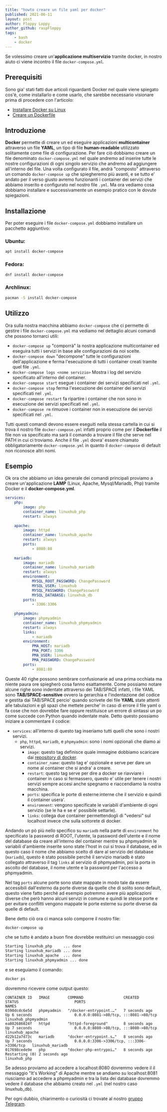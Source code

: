 ```yaml
---
title: "howto creare un file yaml per docker"
published: 2021-06-11
layout: post
author: Floppy Loppy
author_github: raspFloppy
tags:
    - bash
	- docker	
---
```


Se volessimo creare un'**applicazione multiservizio** tramite docker, in nostro aiuto ci viene incontro il file `docker-compose.yml`.


## Prerequisiti 

Sono gia' stati fatti due articoli riguardanti Docker nel quale viene spiegato cos'è, come installarlo e come usarlo, che sarebbe necessario visionare prima di procedere con l'articolo:

- [Installare Docker su Linux](https://linuxhub.it/articles/howto-Installazione-ed-utilizzo-di-Docker-su-Linux/)
- [Creare un Dockerfile](https://linuxhub.it/articles/howto-creare-un-Dockerfile/)


## Introduzione

**Docker** permette di creare un ed eseguire applicazioni **multicontainer** attraverso un file **YAML**, un tipo di file **human-readable**  utilizzato solitamente come file di configurazione.
Per fare ciò dobbiamo creare un file denominato `docker-compose.yml` nel quale andremo ad inserire tutte le nostre configurazioni di ogni singolo servizio che andremo ad aggiungere all'interno del file.
Una volta configurato il file, andrà "composto" attraverso un comando `docker-compose up` che spiegheremo più avanti, e se tutto e' andato per il verso giusto avremo funzionanti i container dei servizi che abbiamo inserito e configurato nel nostro file `.yml`.
Ma ora vediamo cosa dobbiamo installare e successivamente un esempio pratico con le dovute spiegazioni. 


## Installazione

Per poter eseguire i file `docker-compose.yml` dobbiamo installare un pacchetto aggiuntivo:

### Ubuntu:
``` bash
apt install docker-compose
```

### Fedora:
``` bash
dnf install docker-compose
```

### Archlinux:
``` bash
pacman -S install docker-compose
```


## Utilizzo 

Ora sulla nostra macchina abbiamo `docker-compose` che ci permette di gestire i file `docker-compose.yml` ma vediamo nel dettaglio alcuni comandi che possono tornarci utili:

- `docker-compose up` "comporrà" la nostra applicazione multicontainer ed eseguira tutti i servizi in base alle configurazioni da noi scelte.
- `docker-compose down` "decompone" tutte le configurazioni dell'applicazione e ferma l'esecuzione di tutti i container creati tramite quel file `.yml`.
- `docker-compose logs <nome servizio>` Mostra i log del servizio specificato all'interno del container.
- `docker-compose start` esegue i container dei servizi specificati nel `.yml`.
- `docker-compose stop` ferma l'esecuzione dei container dei servizi specificati nel `.yml`.
- `docker-compose restart` fa ripartire i container che non sono in esecuzione dei servizi specificati nel `.yml`. 
- `docker-compose rm` rimuove i container non in esecuzione dei servizi specificati nel `.yml`.

Tutti questi comandi devono essere eseguiti nella stessa cartella in cui si trova il nostro file `docker-compose.yml` infatti proprio come per il **Dockerfile** il file non va specificato ma sarà il comando a trovare il file che serve nel PATH in cui ci troviamo.
Anche il file `.yml` dovra' essere chiamato obbligatoriamente `docker-compose.yml` in quanto il `docker-compose` di default non riconosce altri nomi.

## Esempio

Ok ora che abbiamo un idea generale dei comandi principali proviamo a creare un'applicazione **LAMP** (Linux, Apache, Mysql/Mariadb, Php) tramite Docker e il **docker-compose.yml**.

``` YAML
services:
    php:
        image: php
        container_name: linuxhub_php
        restart: always
    
    apache:
        image: httpd
        container_name: linuxhub_apache
        restart: always
        ports:
            - 8080:80
        
    mariadb:
        image: mariadb
        container_name: linuxhub_mariadb
        restart: always
        environment: 
            MYSQL_ROOT_PASSWORD: ChangePassword
            MYSQL_USER: linuxhub
            MYSQL_PASSWORD: ChangePassword
            MYSQL_DATABASE: linuxhub_db
        ports:
            - 3306:3306
            
    phpmyadmin:
        image: phpmyadmin
        container_name: linuxhub_phpmyadmin
        restart: always
        links:
            - mariadb
        environment: 
            PMA_HOST: mariadb
            PMA_PORT: 3306
            PMA_USER: linuxhub
            PMA_PASSWORD: ChangePassword
        ports:
            - 8081:80   
```
Queste 40 righe possono sembrare confusionarie ad una prima occhiata ma niente paura ore spiegherò cosa fanno esattamente.
Come possiamo notare alcune righe sono indentate attraverso dei TAB/SPACE infatti, i file YAML sono **TAB/SPACE-sensitive** ovvero la gerarchia e l'indentazione del codice e gestita dai TAB/SPACE percio' quando scrivete dei file **YAML** state attenti alle tabulazioni e gli spazi che mettete perche' in caso di errore il file yaml o fa cose che non dovrebbe fare oppure restituisce un errore di sintassi un po come succede con Python quando indentate male.
Detto questo possiamo iniziare a commentare il codice:

- `services`:  all'interno di questo tag inseriamo tutti quelli che sono i nostri servizi.
    - `php`, `httpd`, `mariadb`, e `phpmyadmin`: sono i nomi opzionali che diamo ai servizi.
        - `image`: questo tag definisce quale immagine dobbiamo scaricare dai [repository di docker](https://hub.docker.com/).
        - `container_name`: questo tag e' opzionale e serve per dare un nome al container che si andra' a creare.
        - `restart`: questo tag serve per dire a docker se riavviare i container in caso si fermassero, questo e' utile per tenere i nostri servizi sempre accesi anche spegnamo e riaccendiamo la nostra macchina.
        - `ports`: specifica le porte di esterne:interne che il servizio e quindi il container usera'.
        - `enviromnent`: vengono specificate le variabili d'ambiente di ogni servizio (se le ha e se e' possibile settarle).
        - `links`: collega  due container permettendogli di "vedersi" sul localhost invece che sulla sottorete di docker. 

Andando un pò più nello specifico su `mariadb` nella parte di `environment` ho specificato la password di ROOT, l'utente, la password dell'utente e il nome del database da creare all'interno del container mentre su phpmyadmin le variabili d'ambiente inserite sono state l'host in cui si trova il database, ed in questo caso il nome che abbiamo scelto di dare al servizio del database (`mariadb`), questo è stato possibile perchè il servizio mariadb è stato collegato attraverso il tag `links` al servizio di phpmyadmin, poi la porta in ascolto del database, il nome utente e la password per l'accesso a phpmyadmin.

Nel tag `ports` alcune porte sono state mappate in modo tale da essere accessibili dall'esterno da porte diverse da quelle che di solito sono default, questo viene fatto perchè ad esempio potremmo avere più applicazioni diverse che però hanno alcuni servizi in comune e quindi le stesse porte e per evitare conflitti vengono mappate le porte esterne su porte diverse da quelle di default. 

Bene detto ciò ora ci manca solo comporre il nostro file:

``` bash
docker-compose up
```

che se tutto è andato a buon fine dovrebbe restituirci un messaggio così

``` bash
Starting linuxhub_php     ... done
Starting linuxhub_mariadb ... done
Starting linuxhub_apache  ... done
Starting linuxhub_phpmyadmin ... done
```

e se eseguiamo il comando:

``` bash
docker ps 
```

dovremmo ricevere come output questo:

```
CONTAINER ID   IMAGE        COMMAND                  CREATED         STATUS                         PORTS                                       NAMES
6590dcdc6e5d   phpmyadmin   "/docker-entrypoint.…"   7 seconds ago   Up 6 seconds                   0.0.0.0:8081->80/tcp, :::8081->80/tcp       linuxhub_phpmyadmin
ea802686024f   httpd        "httpd-foreground"       8 seconds ago   Up 7 seconds                   0.0.0.0:8080->80/tcp, :::8080->80/tcp       linuxhub_apache
d22b12a7d73c   mariadb      "docker-entrypoint.s…"   8 seconds ago   Up 7 seconds                   0.0.0.0:3306->3306/tcp, :::3306->3306/tcp   linuxhub_mariadb
017698cede9e   php          "docker-php-entrypoi…"   8 seconds ago   Restarting (0) 2 seconds ago                                               linuxhub_php

```

Se adesso proviamo ad accedere a localhost:8080 dovremmo vedere il il messaggio "It's Working" di Apache mentre se andiamo su localhost:8081 riusciamo ad accedere a phpmyadmin e tra la lista dei database dovremmo vedere il database che abbiamo creato nel `.yml` (nel nostro caso linuxhub_db).



Per ogni dubbio, chiarimento o curiosità ci trovate al nostro [gruppo Telegram](https://t.me/linuxpeople).